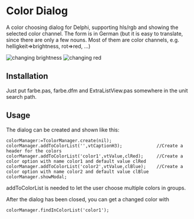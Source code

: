 Color Dialog
============

A color choosing dialog for Delphi, supporting hls/rgb and showing the selected color channel. The form is in German (but it is easy to translate, since there are only a few nouns. Most of them are color channels, e.g. helligkeit=>brightness, rot=>red, ...)



![changing brightness](http://www.benibela.de/img/sources/farbe.jpg)      ![changing red](http://www.benibela.de/img/sources/farbe2.jpg)

Installation
------------

Just put farbe.pas, farbe.dfm and ExtraListView.pas somewhere in the unit search path.

Usage
------------

The dialog can be created and shown like this:
    
    colorManager:=TcolorManager.create(nil);
    colorManager.addToColorList('',vtCaptionH3);             //Create a header for the colors
    colorManager.addToColorList('color1',vtValue,clRed);     //Create a color option with name color1 and default value clRed
    colorManager.addToColorList('color2',vtValue,clBlue);    //Create a color option with name color2 and default value clBlue
    colorManager.showModal;
    
addToColorList is needed to let the user choose multiple colors in groups.

    
After the dialog has been closed, you can get a changed color with

    colorManager.findInColorList('color1');


